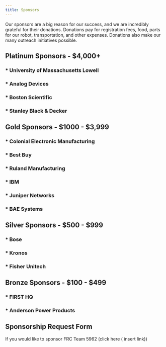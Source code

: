 ```yaml
---
title: Sponsors
---
```


Our sponsors are a big reason for our success, and we are incredibly grateful for their donations. Donations pay for registration fees, food, parts for our robot, transportation, and other expenses. Donations also make our many outreach initiatives possible.


## Platinum Sponsors - $4,000+
### * University of Massachusetts Lowell  
### * Analog Devices
### * Boston Scientific
### * Stanley Black & Decker


## Gold Sponsors - $1000 - $3,999
### * Colonial Electronic Manufacturing
### * Best Buy
### * Ruland Manufacturing
### * IBM
### * Juniper Networks
### * BAE Systems


## Silver Sponsors - $500 - $999
### * Bose
### * Kronos
### * Fisher Unitech  


## Bronze Sponsors - $100 - $499
### * FIRST HQ
### * Anderson Power Products


## Sponsorship Request Form

If you would like to sponsor FRC Team 5962 
(click here ( insert link))


